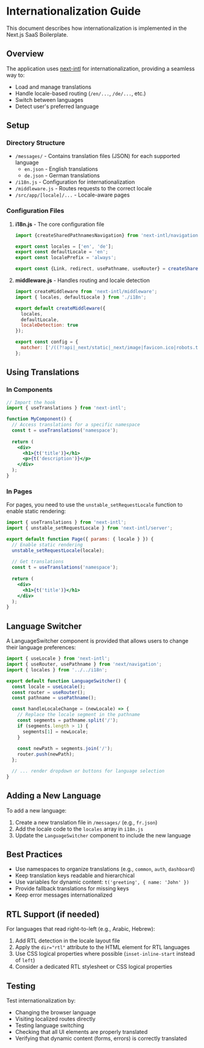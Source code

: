 # Internationalization Guide

This document describes how internationalization is implemented in the Next.js SaaS Boilerplate.

## Overview

The application uses [next-intl](https://next-intl-docs.vercel.app/) for internationalization, providing a seamless way to:

- Load and manage translations
- Handle locale-based routing (`/en/...`, `/de/...`, etc.)
- Switch between languages
- Detect user's preferred language

## Setup

### Directory Structure

- `/messages/` - Contains translation files (JSON) for each supported language
  - `en.json` - English translations
  - `de.json` - German translations
- `/i18n.js` - Configuration for internationalization
- `/middleware.js` - Routes requests to the correct locale
- `/src/app/[locale]/...` - Locale-aware pages

### Configuration Files

1. **i18n.js** - The core configuration file
   ```javascript
   import {createSharedPathnamesNavigation} from 'next-intl/navigation';

   export const locales = ['en', 'de'];
   export const defaultLocale = 'en';
   export const localePrefix = 'always';

   export const {Link, redirect, usePathname, useRouter} = createSharedPathnamesNavigation({locales, localePrefix});
   ```

2. **middleware.js** - Handles routing and locale detection
   ```javascript
   import createMiddleware from 'next-intl/middleware';
   import { locales, defaultLocale } from './i18n';

   export default createMiddleware({
     locales,
     defaultLocale,
     localeDetection: true
   });

   export const config = {
     matcher: ['/((?!api|_next/static|_next/image|favicon.ico|robots.txt|sitemap.xml).*)']
   };
   ```

## Using Translations

### In Components

```jsx
// Import the hook
import { useTranslations } from 'next-intl';

function MyComponent() {
  // Access translations for a specific namespace
  const t = useTranslations('namespace');
  
  return (
    <div>
      <h1>{t('title')}</h1>
      <p>{t('description')}</p>
    </div>
  );
}
```

### In Pages

For pages, you need to use the `unstable_setRequestLocale` function to enable static rendering:

```jsx
import { useTranslations } from 'next-intl';
import { unstable_setRequestLocale } from 'next-intl/server';

export default function Page({ params: { locale } }) {
  // Enable static rendering
  unstable_setRequestLocale(locale);
  
  // Get translations
  const t = useTranslations('namespace');
  
  return (
    <div>
      <h1>{t('title')}</h1>
    </div>
  );
}
```

## Language Switcher

A LanguageSwitcher component is provided that allows users to change their language preferences:

```jsx
import { useLocale } from 'next-intl';
import { useRouter, usePathname } from 'next/navigation';
import { locales } from '../../i18n';

export default function LanguageSwitcher() {
  const locale = useLocale();
  const router = useRouter();
  const pathname = usePathname();

  const handleLocaleChange = (newLocale) => {
    // Replace the locale segment in the pathname
    const segments = pathname.split('/');
    if (segments.length > 1) {
      segments[1] = newLocale;
    }
    
    const newPath = segments.join('/');
    router.push(newPath);
  };

  // ... render dropdown or buttons for language selection
}
```

## Adding a New Language

To add a new language:

1. Create a new translation file in `/messages/` (e.g., `fr.json`)
2. Add the locale code to the `locales` array in `i18n.js`
3. Update the `LanguageSwitcher` component to include the new language

## Best Practices

- Use namespaces to organize translations (e.g., `common`, `auth`, `dashboard`)
- Keep translation keys readable and hierarchical
- Use variables for dynamic content: `t('greeting', { name: 'John' })`
- Provide fallback translations for missing keys
- Keep error messages internationalized

## RTL Support (if needed)

For languages that read right-to-left (e.g., Arabic, Hebrew):

1. Add RTL detection in the locale layout file
2. Apply the `dir="rtl"` attribute to the HTML element for RTL languages
3. Use CSS logical properties where possible (`inset-inline-start` instead of `left`)
4. Consider a dedicated RTL stylesheet or CSS logical properties

## Testing

Test internationalization by:

- Changing the browser language
- Visiting localized routes directly
- Testing language switching
- Checking that all UI elements are properly translated
- Verifying that dynamic content (forms, errors) is correctly translated 